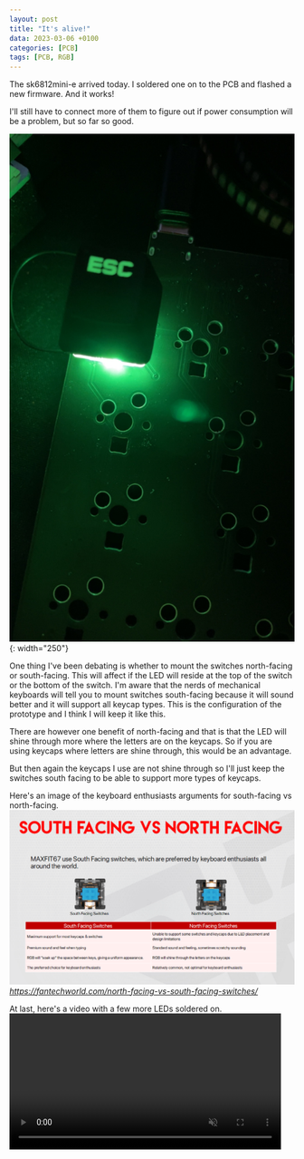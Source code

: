 ```yaml
---
layout: post
title: "It's alive!"
data: 2023-03-06 +0100
categories: [PCB]
tags: [PCB, RGB]
---
```


The sk6812mini-e arrived today. I soldered one on to the PCB and flashed a new firmware. And it works!

I'll still have to connect more of them to figure out if power consumption will be a problem, but so far so good.

![](/assets/img/230306/IMG_1764.JPG){: width="250"}

One thing I've been debating is whether to mount the switches north-facing or south-facing. This will affect if the LED will reside at the top of the switch or the bottom of the switch. I'm aware that the nerds of mechanical keyboards will tell you to mount switches south-facing because it will sound better and it will support all keycap types. This is the configuration of the prototype and I think I will keep it like this.

There are however one benefit of north-facing and that is that the LED will shine through more where the letters are on the keycaps. So if you are using keycaps where letters are shine through, this would be an advantage. 

But then again the keycaps I use are not shine through so I'll just keep the switches south facing to be able to support more types of keycaps.

Here's an image of the keyboard enthusiasts arguments for south-facing vs north-facing.
![](/assets/img/230306/north-facing-vs-south-facing-switche.png)
*https://fantechworld.com/north-facing-vs-south-facing-switches/*

At last, here's a video with a few more LEDs soldered on.
<video muted controls width="480" loop>
    <source src="../../assets/img/230306/rgb-test.mp4" type="video/mp4">
</video>
